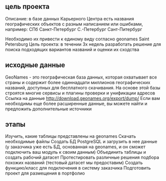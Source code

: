 ## цель проекта

Описание: в базе данных Карьерного Центра есть названия географических объектов с разным написанием или ошибками, например:
СПб
Санкт-Петербург
С.-Петербург
Сант-Питербург

Необходимо их привести к единому виду согласно geonames
Saint Petersburg
Цель проекта: в течении 3х недель разработать решение для поиска подходящих вариантов названий и оценки их сходства


## исходные данные 
GeoNames - это географическая база данных, которая охватывает все страны и содержит более одиннадцати миллионов географических названий, доступных для бесплатного скачивания. На основе этой базы строятся многие сервисы и плагины проверки и унификации адресов
Ссылка на данные http://download.geonames.org/export/dump/
Если вам необходимы еще более расширенные данные, вы можете найти и предложить дополнительные источники
## этапы
Изучить, какие таблицы представлены на geonames
Скачать необходимые файлы
Создать БД PostgreSQL и загрузить в нее данные (у заказчика уже есть БД, основанная на geonames, и он сможет подключить ваш модуль к своим данным)
Объединить таблицы и создать рабочий датасет
Протестировать различные решения подбора похожих названий (тестовый датасет мы предоставим)
Создать функцию/класс для подключения в систему заказчика
Подготовить проект для размещения в портфолио

